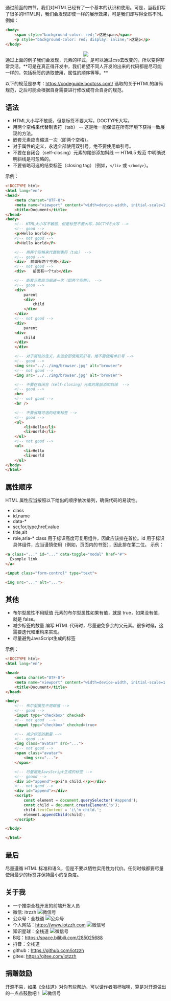 通过前面的四节，我们对HTML已经有了一个基本的认识和使用。可是，当我们写了很多的HTML时，我们会发现即使一样的展示效果，可是我们却写得全然不同。
例如：
```html
<body>
    <span style="background-color: red;">这是span</span>
    <p style="background-color: red; display: inline;">这是p</p>
</body>
```
<div style="text-align: center"><img src="img/5示例1.jpg"></div>
通过上面的例子我们会发现，元素的样式，是可以通过css去改变的，所以变得非常灵活。**可是在真正得开发中，我们希望不同人开发的出来的代码都是尽可能一样的，包括标签的选取使用，属性的顺序等等。**

以下的规范是参考：https://codeguide.bootcss.com/ 选取的关于HTML的编码规范，之后可能会根据自身需要进行修改成符合自身的规范。

## 语法
* HTML大小写不敏感，但是标签不要大写，DOCTYPE大写。
* 用两个空格来代替制表符（tab） -- 这是唯一能保证在所有环境下获得一致展现的方法。
* 嵌套元素应当缩进一次（即两个空格）。
* 对于属性的定义，永远全部使用双引号，绝不要使用单引号。
* 不要在自闭合（self-closing）元素的尾部添加斜线 — HTML5 规范 中明确说明斜线是可忽略的。
* 不要省略可选的结束标签（closing tag）（例如，`</li>` 或 `</body>`）。

示例：
```html
<!DOCTYPE html>
<html lang="en">
<head>
    <meta charset="UTF-8">
    <meta name="viewport" content="width=device-width, initial-scale=1.0">
    <title>Document</title>
</head>
<body>
    <!-- HTML大小写不敏感，但是标签不要大写，DOCTYPE大写 -->
    <!-- good -->
    <p>Hello World</p>
    <!-- not good -->
    <P>Hello World</P>

    <!-- 用两个空格来代替制表符（tab） -->
    <!-- good -->
    <div>  前面有两个空格</div>
    <!-- not good -->
    <div>   前面有一个tab</div>

    <!-- 嵌套元素应当缩进一次（即两个空格）。 -->
    <!-- good -->
    <div>
        parent
        <div>
            child
        </div>
    </div>
    <!-- not good -->
    <div>
        parent
    <div>
        child
    </div>
    </div>

    <!-- 对于属性的定义，永远全部使用双引号，绝不要使用单引号 -->
    <!-- good -->
    <img src="../../img/browser.jpg" alt="browser">
    <!-- not good -->
    <img src='../../img/browser.jpg' alt='browser'>

    <!-- 不要在自闭合（self-closing）元素的尾部添加斜线  -->
    <!-- good -->
    <br>
    <!-- not good -->
    <br />

    <!-- 不要省略可选的结束标签 -->
    <!-- good -->
    <ul>
        <li>Hello</li>
        <li>World</li>
    </ul>
    <!-- not good -->
    <ul>
        <li>Hello
        <li>World
    </ul>
</body>
</html>
```

## 属性顺序
HTML 属性应当按照以下给出的顺序依次排列，确保代码的易读性。
* class
* id,name
* data-*
* scr,for,type,href,value
* title,alt
* role,aria-*
class 用于标识高度可复用组件，因此应该排在首位。id 用于标识具体组件，应当谨慎使用（例如，页面内的书签），因此排在第二位。
示例：
```html
<a class="..." id="..." data-toggle="modal" href="#">
  Example link
</a>

<input class="form-control" type="text">

<img src="..." alt="...">
```

## 其他
* 布尔型属性不用赋值
元素的布尔型属性如果有值，就是 true，如果没有值，就是 false。
* 减少标签的数量
编写 HTML 代码时，尽量避免多余的父元素。很多时候，这需要迭代和重构来实现。
* 尽量避免JavsScript生成的标签

示例：
```html
<!DOCTYPE html>
<html lang="en">

<head>
    <meta charset="UTF-8">
    <meta name="viewport" content="width=device-width, initial-scale=1.0">
    <title>Document</title>
</head>

<body>
    <!-- 布尔型属性不用赋值 -->
    <!-- good -->
    <input type="checkbox" checked>
    <!-- not good  -->
    <input type="checkbox" checked=true>

    <!-- 减少标签的数量 -->
    <!-- good -->
    <img class="avatar" src="...">
    <!-- not good -->
    <span class="avatar">
        <img src="...">
    </span>

    <!-- 尽量避免JavsScript生成的标签 -->
    <!-- goood -->
    <div id="append"><p>i'm child.</p></div>
    <!-- not good -->
    <div id="append"></div>
    <script>
        const element = document.querySelector('#append');
        const child = document.createElement('p');
        child.textContent = 'i\'m child.';
        element.appendChild(child);
    </script>

</body>

</html>
```

## 最后
尽量遵循 HTML 标准和语义，但是不要以牺牲实用性为代价。任何时候都要尽量使用最少的标签并保持最小的复杂度。

## 关于我
* 一个推崇全栈开发的前端开发人员
* 微信: itrzzh
![微信号](../images/微信号.png)
* 公众号：全栈道
![公众号](../images/公众号.jpg)
* 个人网站：https://www.iotzzh.com
![微信号](../images/个人网站.png)
* 知识星球：全栈道
![微信号](../images/星球.jpg)
* B站：https://space.bilibili.com/285025688
* 抖音：全栈道
* github：https://github.com/iotzzh
* gitee: https://gitee.com/iotzzh

## 捐赠鼓励
开源不易，如果《全栈道》对你有些帮助，可以请作者喝杯咖啡，算是对开源做出的一点点鼓励吧！
![微信号](../images/打赏.jpg)

